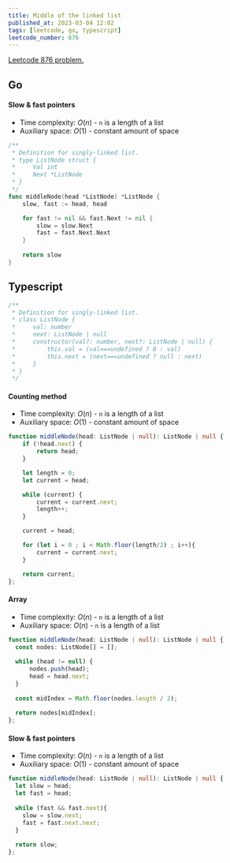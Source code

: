 ```yaml
---
title: Middle of the linked list
published_at: 2023-03-04 12:02
tags: [leetcode, go, typescript]
leetcode_number: 876
---
```


[Leetcode 876 problem.](https://leetcode.com/problems/middle-of-the-linked-list/)

## Go

#### Slow & fast pointers

- Time complexity: $O(n)$ - `n` is a length of a list
- Auxiliary space: $O(1)$ - constant amount of space

```go
/**
 * Definition for singly-linked list.
 * type ListNode struct {
 *     Val int
 *     Next *ListNode
 * }
 */
func middleNode(head *ListNode) *ListNode {
	slow, fast := head, head

	for fast != nil && fast.Next != nil {
		slow = slow.Next
		fast = fast.Next.Next
	}
    
	return slow
}
```

## Typescript

```typescript
/**
 * Definition for singly-linked list.
 * class ListNode {
 *     val: number
 *     next: ListNode | null
 *     constructor(val?: number, next?: ListNode | null) {
 *         this.val = (val===undefined ? 0 : val)
 *         this.next = (next===undefined ? null : next)
 *     }
 * }
 */
```

#### Counting method

- Time complexity: $O(n)$ - `n` is a length of a list
- Auxiliary space: $O(1)$ - constant amount of space

```typescript
function middleNode(head: ListNode | null): ListNode | null {
    if (!head.next) {
        return head;
    }

    let length = 0;
    let current = head;

    while (current) {
        current = current.next;
        length++;
    }

    current = head;

    for (let i = 0 ; i < Math.floor(length/2) ; i++){
        current = current.next; 
    }

    return current;
};
```

#### Array

- Time complexity: $O(n)$ - `n` is a length of a list
- Auxiliary space: $O(n)$ - `n` is a length of a list

```typescript
function middleNode(head: ListNode | null): ListNode | null {
  const nodes: ListNode[] = [];
  
  while (head != null) {
      nodes.push(head);
      head = head.next;
  }
  
  const midIndex = Math.floor(nodes.length / 2);
  
  return nodes[midIndex];
};
```

#### Slow & fast pointers

- Time complexity: $O(n)$ - `n` is a length of a list
- Auxiliary space: $O(1)$ - constant amount of space

```typescript
function middleNode(head: ListNode | null): ListNode | null {
  let slow = head;
  let fast = head;
  
  while (fast && fast.next){
    slow = slow.next;
    fast = fast.next.next;
  }
  
  return slow;
};
```
